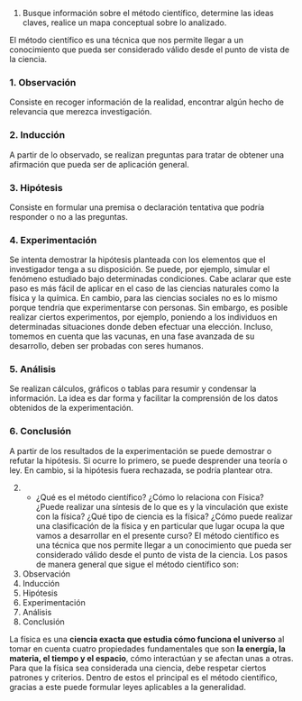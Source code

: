 1.  Busque información sobre el método científico, determine las ideas claves, realice un mapa conceptual sobre lo analizado.

El método científico es una técnica que nos permite llegar a un conocimiento que pueda ser considerado válido desde el punto de vista de la ciencia. 


### 1. Observación

Consiste en recoger información de la realidad, encontrar algún hecho de relevancia que merezca investigación.

### 2. Inducción

A partir de lo observado, se realizan preguntas para tratar de obtener una afirmación que pueda ser de aplicación general.

### 3. Hipótesis

Consiste en formular una premisa o declaración tentativa que podría responder o no a las preguntas.  
  

### 4. Experimentación

Se intenta demostrar la hipótesis planteada con los elementos que el investigador tenga a su disposición. Se puede, por ejemplo, simular el fenómeno estudiado bajo determinadas condiciones. Cabe aclarar que este paso es más fácil de aplicar en el caso de las ciencias naturales como la física y la química. En cambio, para las ciencias sociales no es lo mismo porque tendría que experimentarse con personas. Sin embargo, es posible realizar ciertos experimentos, por ejemplo, poniendo a los individuos en determinadas situaciones donde deben efectuar una elección. Incluso, tomemos en cuenta que las vacunas, en una fase avanzada de su desarrollo, deben ser probadas con seres humanos.

### 5. Análisis

Se realizan cálculos, gráficos o tablas para resumir y condensar la información. La idea es dar forma y facilitar la comprensión de los datos obtenidos de la experimentación.

### 6. Conclusión

A partir de los resultados de la experimentación se puede demostrar o refutar la hipótesis. Si ocurre lo primero, se puede desprender una teoría o ley. En cambio, si la hipótesis fuera rechazada, se podría plantear otra.



2. - ¿Qué es el método científico? ¿Cómo lo relaciona con Física? ¿Puede realizar una síntesis de lo que es y la vinculación que existe con la física? ¿Qué tipo de ciencia es la física? ¿Cómo puede realizar una clasificación de la física y en particular que lugar ocupa la que vamos a desarrollar en el presente curso?
El método científico es una técnica que nos permite llegar a un conocimiento que pueda ser considerado válido desde el punto de vista de la ciencia. Los pasos de manera general que sigue el método científico son: 
1. Observación 
2. Inducción
3. Hipótesis
4. Experimentación
5. Análisis 
6. Conclusión

La física es una **ciencia exacta que estudia cómo funciona el universo** al tomar en cuenta cuatro propiedades fundamentales que son **la energía, la materia, el tiempo y el espacio**, cómo interactúan y se afectan unas a otras. Para que la física sea considerada una ciencia, debe respetar ciertos patrones y criterios. Dentro de estos el principal es el método científico, gracias a este puede formular leyes aplicables a la generalidad. 





